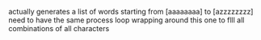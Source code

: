 actually generates a list of words starting from [aaaaaaaa] to 
[azzzzzzzz] need to have the same process loop wrapping around
this one to flll all combinations of all characters

